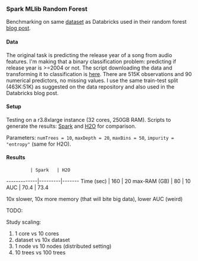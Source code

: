 
### Spark MLlib Random Forest 

Benchmarking on same [dataset](https://archive.ics.uci.edu/ml/datasets/YearPredictionMSD) 
as Databricks used in their random forest [blog post](https://databricks.com/blog/2015/01/21/random-forests-and-boosting-in-mllib.html).

#### Data

The original task is predicting the release year of a song from audio features. I'm making that
a binary classification problem: predicting if release year is >=2004 or not. The script downloading
the data and transforming it to classification is [here](1-data.txt). There are 515K observations and 90 numerical 
predictors, no missing values. I use the same train-test split (463K:51K) as suggested 
on the data repository and also used in the Databricks blog post.

#### Setup

Testing on a r3.8xlarge instance (32 cores, 250GB RAM). Scripts to generate the results: 
[Spark](2-spark.txt) and [H2O](3-h2o.R) for comparison.

Parameters: `numTrees = 10`, `maxDepth = 20`, `maxBins = 50`, `impurity = "entropy"` (same for H2O).

#### Results

             | Spark   | H2O
-------------|---------|-------
Time (sec)   |   160   | 20
max-RAM (GB) |   80    | 10
AUC          |  70.4   | 73.4

10x slower, 10x more memory (that will bite big data), lower AUC (weird)


TODO: 

Study scaling:
1. 1 core vs 10 cores
2. dataset vs 10x dataset
3. 1 node vs 10 nodes (distributed setting)
4. 10 trees vs 100 trees

